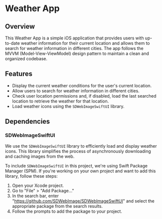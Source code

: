 # Weather App

## Overview

This Weather App is a simple iOS application that provides users with up-to-date weather information for their current location and allows them to search for weather information in different cities. The app follows the MVVM (Model-View-ViewModel) design pattern to maintain a clean and organized codebase.

## Features

- Display the current weather conditions for the user's current location.
- Allow users to search for weather information in different cities.
- Check user location permissions and, if disabled, load the last searched location to retrieve the weather for that location.
- Load weather icons using the `SDWebImageSwiftUI` library.

## Dependencies

### SDWebImageSwiftUI

We use the `SDWebImageSwiftUI` library to efficiently load and display weather icons. This library simplifies the process of asynchronously downloading and caching images from the web.

To include `SDWebImageSwiftUI` in this project, we're using Swift Package Manager (SPM). If you're working on your own project and want to add this library, follow these steps:

1. Open your Xcode project.
2. Go to "File" > "Add Package..."
3. In the search bar, enter "https://github.com/SDWebImage/SDWebImageSwiftUI" and select the appropriate package from the search results.
4. Follow the prompts to add the package to your project.
